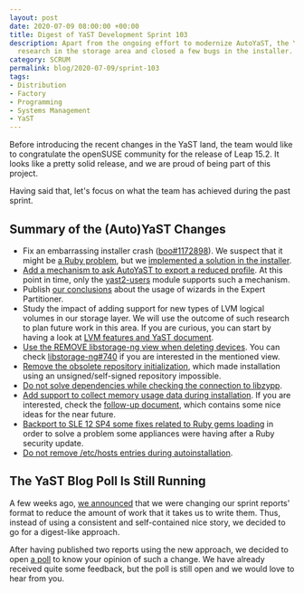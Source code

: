 ```yaml
---
layout: post
date: 2020-07-09 08:00:00 +00:00
title: Digest of YaST Development Sprint 103
description: Apart from the ongoing effort to modernize AutoYaST, the YaST team has been doing some
  research in the storage area and closed a few bugs in the installer.
category: SCRUM
permalink: blog/2020-07-09/sprint-103
tags:
- Distribution
- Factory
- Programming
- Systems Management
- YaST
---
```


Before introducing the recent changes in the YaST land, the team would like to congratulate the
openSUSE community for the release of Leap 15.2. It looks like a pretty solid release, and we are
proud of being part of this project.

Having said that, let's focus on what the team has achieved during the past sprint.

## Summary of the (Auto)YaST Changes

- Fix an embarrassing installer crash
  ([boo#1172898](https://bugzilla.opensuse.org/show_bug.cgi?id=1172898)). We suspect that it might
  be [a Ruby problem](https://bugzilla.suse.com/show_bug.cgi?id=1172898#c20), but we [implemented a
  solution in the installer](https://github.com/openSUSE/installation-images/pull/387).
- [Add a mechanism to ask AutoYaST to export a reduced
  profile](https://github.com/yast/yast-autoinstallation/pull/631). At this point in time, only the
  [yast2-users](https://github.com/yast/yast-users/pull/232) module supports such a mechanism.
- Publish [our conclusions](https://lists.opensuse.org/yast-devel/2020-07/msg00001.html) about the
  usage of wizards in the Expert Partitioner.
- Study the impact of adding support for new types of LVM logical volumes in our storage layer. We
  will use the outcome of such research to plan future work in this area. If you are curious, you
  can start by having a look at [LVM features and YaST
  document](https://github.com/yast/yast-storage-ng/blob/master/doc/lvm.md).
- [Use the REMOVE libstorage-ng view when deleting
  devices](https://github.com/yast/yast-storage-ng/pull/1106). You can check
  [libstorage-ng#740](https://github.com/openSUSE/libstorage-ng/pull/740) if you
  are interested in the mentioned view.
- [Remove the obsolete repository
  initialization](https://github.com/yast/skelcd-control-leanos/pull/55), which made installation
  using an unsigned/self-signed repository impossible.
- [Do not solve dependencies while checking the connection to
  libzypp](https://github.com/yast/yast-yast2/pull/1070).
- [Add support to collect memory usage data during
  installation](https://github.com/yast/yast-installation/pull/864). If you are interested, check
  the [follow-up document](https://gist.github.com/mvidner/9d959eb91190bce35e0d190324a80fb8), which
  contains some nice ideas for the near future.
- [Backport to SLE 12 SP4 some fixes related to Ruby gems
  loading](https://github.com/yast/yast-ruby-bindings/pull/244) in order to solve a problem some
  appliances were having after a Ruby security update.
- [Do not remove /etc/hosts entries during
  autoinstallation](https://github.com/yast/yast-network/pull/1084).

## The YaST Blog Poll Is Still Running

A few weeks ago, [we announced]({{site.baseurl}}/blog/2020-05-29/sprint-99-100#future) that we were
changing our sprint reports' format to reduce the amount of work that it takes us to write them.
Thus, instead of using a consistent and self-contained nice story, we decided to go for a
digest-like approach.


After having published two reports using the new approach, we decided to open [a
poll]({{site.baseurl}}/blog/2020-06-23/sprint-102#yast-blog-poll) to know your opinion of such a
change. We have already received quite some feedback, but the poll is still open and we would love
to hear from you.

